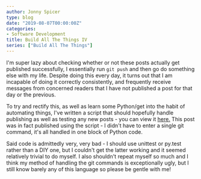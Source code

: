 ```yaml
---
author: Jonny Spicer
type: blog
date: "2019-08-07T00:00:00Z"
categories:
- Software Development
title: Build All The Things IV
series: ["Build All The Things"]
---
```

I'm super lazy about checking whether or not these posts actually get published successfully, I essentially run `git push` and then go do something else with my life. Despite doing this every day, it turns out that I am incapable of doing it correctly consistently, and frequently receive messages from concerned readers that I have not published a post for that day or the previous.

To try and rectify this, as well as learn some Python/get into the habit of automating things, I've written a script that should hopefully handle publishing as well as testing any new posts -
you can view it [here.](https://github.com/jonnyspicer/jonnyspicer.github.io/blob/master/publish.py) This post was in fact published using the script - I didn't have to enter a single git command, it's all handled in one block of Python code.

Said code is admittedly very, very bad - I should use unittest or py.test rather than a DIY one, but I couldn't get the latter working and it seemed relatively trivial to do myself. I also shouldn't repeat myself so much and I think my method of handling the git commands is exceptionally ugly, but I still know barely any of this language so please be gentle with me!
